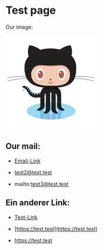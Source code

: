 # Test page

Our image:

![our image caption](github-octocat.png)

## Our mail:

- [Email-Link](mailto:test@test.test)

- [test2@test.test](mailto:test2@test.test)

- mailto:test3@test.test

## Ein anderer Link:

- [Test-Link](https://test.test)

- [https://test.test](https://test.test)

- https://test.test